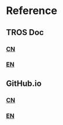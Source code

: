# Reference

## TROS Doc 
### [CN](https://developer.d-robotics.cc/rdk_doc/Robot_development/boxs/function/hobot_yolo_world)
### [EN](https://developer.d-robotics.cc/rdk_doc/en/Robot_development/boxs/function/hobot_yolo_world)

## GitHub.io
### [CN](https://d-robotics.github.io/rdk_doc/Robot_development/boxs/function/hobot_yolo_world)
### [EN](https://d-robotics.github.io/rdk_doc/en/Robot_development/boxs/function/hobot_yolo_world/)
